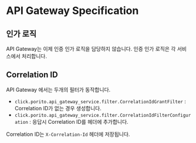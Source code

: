 # API Gateway Specification

## 인가 로직
API Gateway는 이제 인증 인가 로직을 담당하지 않습니다. 
인증 인가 로직은 각 서비스에서 처리합니다.

## Correlation ID
API Gateway 에서는 두개의 필터가 동작합니다.
- `click.porito.api_gateway_service.filter.CorrelationIdGrantFilter` : Correlation ID가 없는 경우 생성합니다.
- `click.porito.api_gateway_service.filter.CorrelationIdFilterConfiguration` : 응답시 Correlation ID를 헤더에 추가합니다.

Correlation ID는 `X-Correlation-Id` 헤더에 저장됩니다.